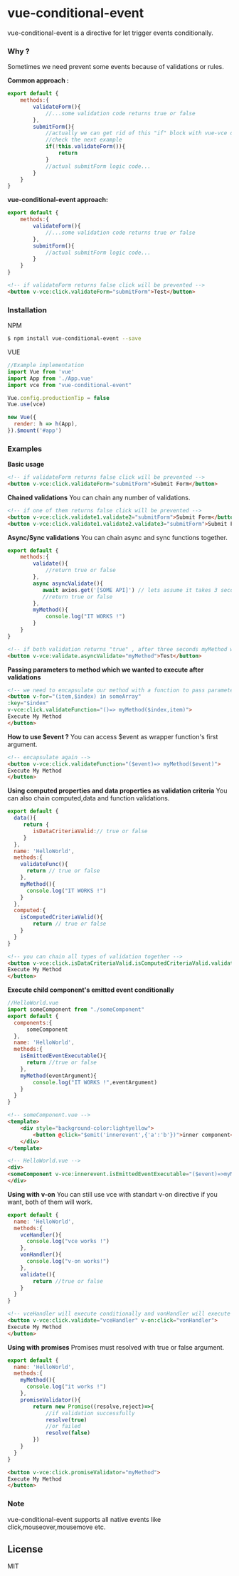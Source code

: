 # vue-conditional-event

vue-conditional-event is a directive for let trigger events conditionally.

### Why ?

Sometimes we need prevent some events because of validations or rules.

**Common approach :**

```js
export default {
    methods:{
        validateForm(){
            //...some validation code returns true or false
        },
        submitForm(){
            //actually we can get rid of this "if" block with vue-vce directive
            //check the next example
            if(!this.validateForm()){ 
                return
            }
            //actual submitForm logic code...
        }
    }
}
```

**vue-conditional-event approach:**

```js
export default {
    methods:{
        validateForm(){
            //...some validation code returns true or false
        },
        submitForm(){
            //actual submitForm logic code...
        }
    }
}
```

```html
<!-- if validateForm returns false click will be prevented -->
<button v-vce:click.validateForm="submitForm">Test</button>  
```

### Installation

NPM

```sh
$ npm install vue-conditional-event --save
```
VUE
```js
//Example implementation
import Vue from 'vue'
import App from './App.vue'
import vce from "vue-conditional-event"

Vue.config.productionTip = false
Vue.use(vce)

new Vue({
  render: h => h(App),
}).$mount('#app')

```

### Examples

**Basic usage**

```html
<!-- if validateForm returns false click will be prevented -->
<button v-vce:click.validateForm="submitForm">Submit Form</button>  
```

**Chained validations**
You can chain any number of validations.
```html
<!-- if one of them returns false click will be prevented -->
<button v-vce:click.validate1.validate2="submitForm">Submit Form</button>
<button v-vce:click.validate1.validate2.validate3="submitForm">Submit Form</button> 
```

**Async/Sync validations**
You can chain async and sync functions together.
```js
export default {
    methods:{
        validate(){
            //return true or false
        },
        async asyncValidate(){ 
           await axios.get('[SOME API]') // lets assume it takes 3 seconds 
           //return true or false 
        },
        myMethod(){
            console.log("IT WORKS !")
        }
    }
}
```

```html
<!-- if both validation returns "true" , after three seconds myMethod will be executed -->
<button v-vce:validate.asyncValidate="myMethod">Test</button>
```
**Passing parameters to method which we wanted to execute after validations**
```html
<!-- we need to encapsulate our method with a function to pass parameters -->
<button v-for="(item,$index) in someArray" 
:key="$index" 
v-vce:click.validateFunction="()=> myMethod($index,item)">
Execute My Method
</button>  
```

**How to use $event ?**
You can access $event as wrapper function's first argument.
```html
<!-- encapsulate again -->
<button v-vce:click.validateFunction="($event)=> myMethod($event)">
Execute My Method
</button>  
```

**Using computed properties and data properties as validation criteria**
You can also chain computed,data and function validations.
```js
export default {
  data(){
     return {
        isDataCriteriaValid:// true or false
     }
  },
  name: 'HelloWorld',
  methods:{
    validateFunc(){
      return // true or false  
    },
    myMethod(){
      console.log("IT WORKS !")
    }
  },
  computed:{
    isComputedCriteriaValid(){
        return // true or false
    }
  }
}
```
```html
<!-- you can chain all types of validation together -->
<button v-vce:click.isDataCriteriaValid.isComputedCriteriaValid.validateFunc="myMethod">
Execute My Method
</button>  
```

**Execute child component's emitted event conditionally**
```js
//HelloWorld.vue
import someComponent from "./someComponent"
export default {
  components:{
      someComponent
  },
  name: 'HelloWorld',
  methods:{
    isEmittedEventExecutable(){
      return //true or false
    },
    myMethod(eventArgument){
        console.log("IT WORKS !",eventArgument)
    }
  }
}
```

```html
<!-- someComponent.vue -->
<template>
    <div style="background-color:lightyellow">
        <button @click="$emit('innerevent',{'a':'b'})">inner component</button>
    </div>
</template>
```

```html
<!-- HelloWorld.vue -->
<div>
<someComponent v-vce:innerevent.isEmittedEventExecutable="($event)=>myMethod($event)" />
</div>
```

**Using with v-on**
You can still use vce with standart v-on directive if you want, both of them will work.
```js
export default {
  name: 'HelloWorld',
  methods:{
    vceHandler(){
      console.log("vce works !")  
    },
    vonHandler(){
      console.log("v-on works!")
    },
    validate(){
        return //true or false
    }
  }
}
```
```html
<!-- vceHandler will execute conditionally and vonHandler will execute immediately -->
<button v-vce:click.validate="vceHandler" v-on:click="vonHandler">
Execute My Method
</button>  
```

**Using with promises**
Promises must resolved with true or false argument.
```js
export default {
  name: 'HelloWorld',
  methods:{
    myMethod(){
      console.log("it works !")  
    },
    promiseValidator(){
        return new Promise((resolve,reject)=>{
            //if validation successfully
            resolve(true)
            //or failed
            resolve(false)
        })
    }
  }
}
```
```html
<button v-vce:click.promiseValidator="myMethod">
Execute My Method
</button>  
```

### Note
vue-conditional-event supports all native events like click,mouseover,mousemove etc.


License
----

MIT




